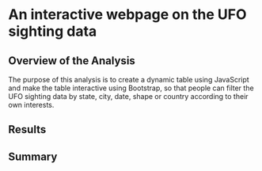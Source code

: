 # An interactive webpage on the UFO sighting data

## Overview of the Analysis

The purpose of this analysis is to create a dynamic table using JavaScript and make the table interactive using Bootstrap, so that people can filter the UFO sighting data by state, city, date, shape or country according to their own interests.

## Results

 

## Summary